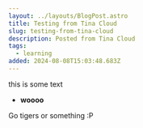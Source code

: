```yaml
---
layout: ../layouts/BlogPost.astro
title: Testing from Tina Cloud
slug: testing-from-tina-cloud
description: Posted from Tina Cloud
tags:
  - learning
added: 2024-08-08T15:03:48.683Z
---
```


this is some text

* **woooo**

Go tigers or something :P
